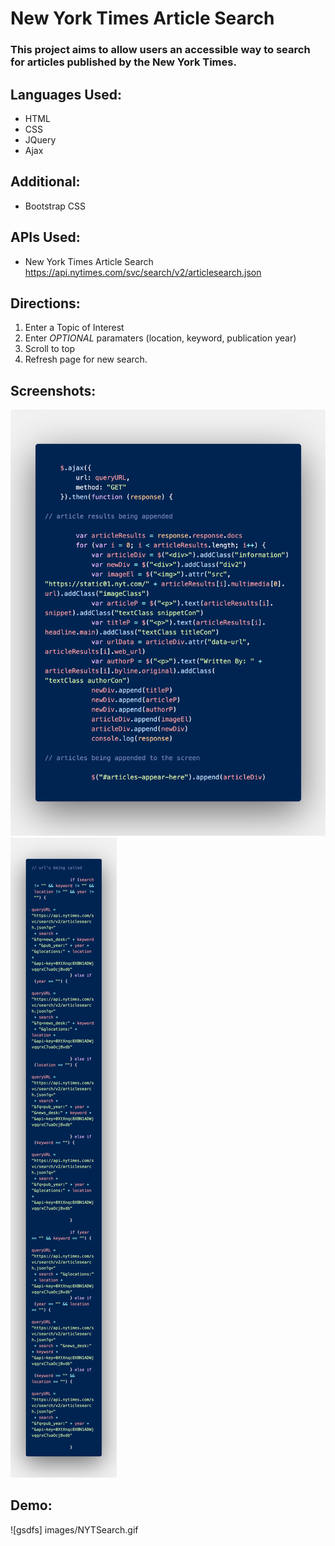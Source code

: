 # New York Times Article Search

### This project aims to allow users an accessible way to search for articles published by the New York Times. 

## Languages Used:
* HTML
* CSS
* JQuery
* Ajax

## Additional:
* Bootstrap CSS

## APIs Used:
* New York Times Article Search https://api.nytimes.com/svc/search/v2/articlesearch.json

## Directions:
1. Enter a Topic of Interest
2. Enter *OPTIONAL* paramaters (location, keyword, publication year)
3. Scroll to top 
4. Refresh page for new search. 

## Screenshots:

![AJAX call to API](images/code.png)
![If/Else statements for input fields](images/code3.png)

## Demo: 

![gsdfs] images/NYTSearch.gif









